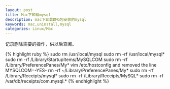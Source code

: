 ```yaml
---
layout: post
title: Mac下卸载mysql
description: mac下卸载DMG包安装的mysql
keywords: mac,uninstall,mysql
categories: Linux/Mac
---
```


记录删除需要的操作，供以后查阅。

{% highlight ruby %}
sudo rm /usr/local/mysql
sudo rm -rf /usr/local/mysql*
sudo rm -rf /Library/StartupItems/MySQLCOM
sudo rm -rf /Library/PreferencePanes/My*
vim /etc/hostconfig and removed the line MYSQLCOM=-YES-
rm -rf ~/Library/PreferencePanes/My*
sudo rm -rf /Library/Receipts/mysql*
sudo rm -rf /Library/Receipts/MySQL*
sudo rm -rf /var/db/receipts/com.mysql.*
{% endhighlight %}
